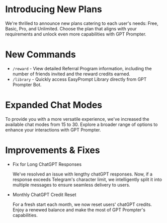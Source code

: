 # Introducing New Plans

We're thrilled to announce new plans catering to each user's needs: Free, Basic, Pro, and Unlimited. Choose the plan that aligns with your requirements and unlock even more capabilities with GPT Prompter.

# New Commands

- `/reward` - View detailed Referral Program information, including the number of friends invited and the reward credits earned.
- `/library` - Quickly access EasyPrompt Library directly from GPT Prompter Bot.

# Expanded Chat Modes

To provide you with a more versatile experience, we've increased the available chat modes from 15 to 30. Explore a broader range of options to enhance your interactions with GPT Prompter.

# Improvements & Fixes

- Fix for Long ChatGPT Responses

  We've resolved an issue with lengthy chatGPT responses. Now, if a response exceeds Telegram's character limit, we intelligently split it into multiple messages to ensure seamless delivery to users.

- Monthly ChatGPT Credit Reset

  For a fresh start each month, we now reset users' chatGPT credits. Enjoy a renewed balance and make the most of GPT Prompter's capabilities.

